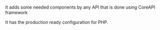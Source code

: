 It adds some needed components by any API that is done using CoreAPI
framework

It has the production ready configuration for PHP.
